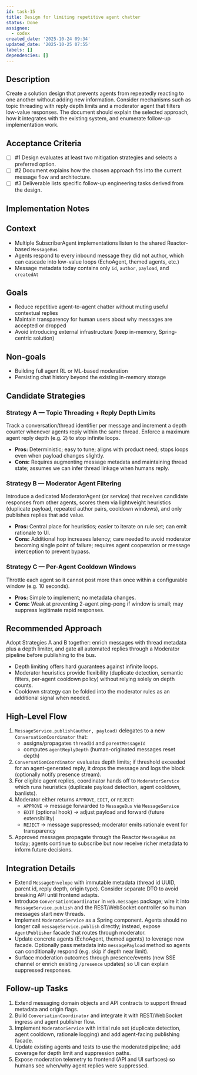 ```yaml
---
id: task-15
title: Design for limiting repetitive agent chatter
status: Done
assignee:
  - codex
created_date: '2025-10-24 09:34'
updated_date: '2025-10-25 07:55'
labels: []
dependencies: []
---
```


## Description

<!-- SECTION:DESCRIPTION:BEGIN -->
Create a solution design that prevents agents from repeatedly reacting to one another without adding new information. Consider mechanisms such as topic threading with reply depth limits and a moderator agent that filters low-value responses. The document should explain the selected approach, how it integrates with the existing system, and enumerate follow-up implementation work.
<!-- SECTION:DESCRIPTION:END -->

## Acceptance Criteria
<!-- AC:BEGIN -->
- [ ] #1 Design evaluates at least two mitigation strategies and selects a preferred option.
- [ ] #2 Document explains how the chosen approach fits into the current message flow and architecture.
- [ ] #3 Deliverable lists specific follow-up engineering tasks derived from the design.
<!-- AC:END -->

## Implementation Notes

<!-- SECTION:NOTES:BEGIN -->
## Context
- Multiple SubscriberAgent implementations listen to the shared Reactor-based `MessageBus`
- Agents respond to every inbound message they did not author, which can cascade into low-value loops (EchoAgent, themed agents, etc.)
- Message metadata today contains only `id`, `author`, `payload`, and `createdAt`

## Goals
- Reduce repetitive agent-to-agent chatter without muting useful contextual replies
- Maintain transparency for human users about why messages are accepted or dropped
- Avoid introducing external infrastructure (keep in-memory, Spring-centric solution)

## Non-goals
- Building full agent RL or ML-based moderation
- Persisting chat history beyond the existing in-memory storage

## Candidate Strategies

### Strategy A — Topic Threading + Reply Depth Limits
Track a conversation/thread identifier per message and increment a depth counter whenever agents reply within the same thread. Enforce a maximum agent reply depth (e.g. 2) to stop infinite loops.
- **Pros:** Deterministic; easy to tune; aligns with product need; stops loops even when payload changes slightly.
- **Cons:** Requires augmenting message metadata and maintaining thread state; assumes we can infer thread linkage when humans reply.

### Strategy B — Moderator Agent Filtering
Introduce a dedicated ModeratorAgent (or service) that receives candidate responses from other agents, scores them via lightweight heuristics (duplicate payload, repeated author pairs, cooldown windows), and only publishes replies that add value.
- **Pros:** Central place for heuristics; easier to iterate on rule set; can emit rationale to UI.
- **Cons:** Additional hop increases latency; care needed to avoid moderator becoming single point of failure; requires agent cooperation or message interception to prevent bypass.

### Strategy C — Per-Agent Cooldown Windows
Throttle each agent so it cannot post more than once within a configurable window (e.g. 10 seconds).
- **Pros:** Simple to implement; no metadata changes.
- **Cons:** Weak at preventing 2-agent ping-pong if window is small; may suppress legitimate rapid responses.

## Recommended Approach
Adopt Strategies A and B together: enrich messages with thread metadata plus a depth limiter, and gate all automated replies through a Moderator pipeline before publishing to the bus.
- Depth limiting offers hard guarantees against infinite loops.
- Moderator heuristics provide flexibility (duplicate detection, semantic filters, per-agent cooldown policy) without relying solely on depth counts.
- Cooldown strategy can be folded into the moderator rules as an additional signal when needed.

## High-Level Flow
1. `MessageService.publish(author, payload)` delegates to a new `ConversationCoordinator` that:
   - assigns/propagates `threadId` and `parentMessageId`
   - computes `agentReplyDepth` (human-originated messages reset depth)
2. `ConversationCoordinator` evaluates depth limits; if threshold exceeded for an agent-generated reply, it drops the message and logs the block (optionally notify presence stream).
3. For eligible agent replies, coordinator hands off to `ModeratorService` which runs heuristics (duplicate payload detection, agent cooldown, banlists).
4. Moderator either returns `APPROVE`, `EDIT`, or `REJECT`:
   - `APPROVE` → message forwarded to `MessageBus` via `MessageService`
   - `EDIT` (optional hook) → adjust payload and forward (future extensibility)
   - `REJECT` → message suppressed; moderator emits rationale event for transparency
5. Approved messages propagate through the Reactor `MessageBus` as today; agents continue to subscribe but now receive richer metadata to inform future decisions.

## Integration Details
- Extend `MessageEnvelope` with immutable metadata (thread id UUID, parent id, reply depth, origin type). Consider separate DTO to avoid breaking API until frontend adapts.
- Introduce `ConversationCoordinator` in `web.messages` package; wire it into `MessageService.publish` and the REST/WebSocket controller so human messages start new threads.
- Implement `ModeratorService` as a Spring component. Agents should no longer call `messageService.publish` directly; instead, expose `AgentPublisher` facade that routes through moderator.
- Update concrete agents (EchoAgent, themed agents) to leverage new facade. Optionally pass metadata into `messagePayload` method so agents can conditionally respond (e.g. skip if depth near limit).
- Surface moderation outcomes through presence/events (new SSE channel or enrich existing `/presence` updates) so UI can explain suppressed responses.

## Follow-up Tasks
1. Extend messaging domain objects and API contracts to support thread metadata and origin flags.
2. Build `ConversationCoordinator` and integrate it with REST/WebSocket ingress and agent publisher flow.
3. Implement `ModeratorService` with initial rule set (duplicate detection, agent cooldown, rationale logging) and add agent-facing publishing facade.
4. Update existing agents and tests to use the moderated pipeline; add coverage for depth limit and suppression paths.
5. Expose moderation telemetry to frontend (API and UI surfaces) so humans see when/why agent replies were suppressed.
<!-- SECTION:NOTES:END -->

